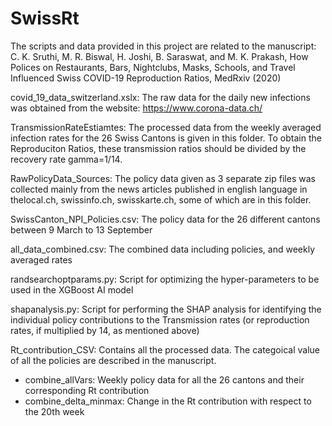# SwissRt
The scripts and data provided in this project are related to the manuscript: C. K. Sruthi, M. R. Biswal, H. Joshi, B. Saraswat, and M. K. Prakash, How Polices on Restaurants, Bars, Nightclubs, Masks, Schools, and Travel Influenced Swiss COVID-19 Reproduction Ratios, MedRxiv (2020)

covid_19_data_switzerland.xslx: The raw data for the daily new infections was obtained from the website: https://www.corona-data.ch/

TransmissionRateEstiamtes: The processed data from the weekly averaged infection rates for the 26 Swiss Cantons is given in this folder. To obtain the Reproduciton Ratios, these transmission ratios should be divided by the recovery rate gamma=1/14.

RawPolicyData_Sources: The policy data given as 3 separate zip files was collected mainly from the news articles published in english language in thelocal.ch, swissinfo.ch, swisskarte.ch, some of which are in this folder.

SwissCanton_NPI_Policies.csv: The policy data for the 26 different cantons between 9 March to 13 September

all_data_combined.csv: The combined data including policies, and weekly averaged rates

randsearchoptparams.py: Script for optimizing the hyper-parameters to be used in the XGBoost AI model

shapanalysis.py: Script for performing the SHAP analysis for identifying the individual policy contributions to the Transmission rates (or reproduction rates, if multiplied by 14, as mentioned above)

Rt_contribution_CSV: Contains all the processed data. The categoical value of all the policies are described in the manuscript.  
- combine_allVars: Weekly policy data for all the 26 cantons and their corresponding Rt contribution  
- combine_delta_minmax: Change in the Rt contribution with respect to the 20th week
